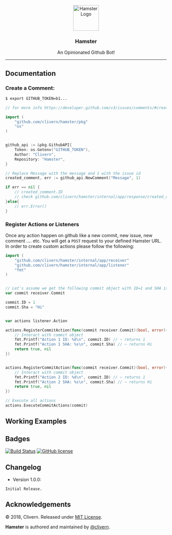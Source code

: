 <p align="center">
  <img alt="Hamster Logo" src="https://raw.githubusercontent.com/Clivern/Hamster/feature/listen/logo/logo.png" height="80" />
  <h3 align="center">Hamster</h3>
  <p align="center">An Opinionated Github Bot!</p>
</p>

---

## Documentation

### Create a Comment:

```bash
$ export GITHUB_TOKEN=b1...
```

```go
// for more info https://developer.github.com/v3/issues/comments/#create-a-comment

import (
    "github.com/clivern/hamster/pkg"
    "os"
)


github_api := &pkg.GithubAPI{
    Token: os.Getenv("GITHUB_TOKEN"),
    Author: "Clivern",
    Repository: "Hamster",
}

// Replace Message with the message and 1 with the issue id
created_comment, err := github_api.NewComment("Message", 1)

if err == nil {
    // created_comment.ID
    // check github.com/clivern/hamster/internal/app/response/created_comment.CreatedComment for available data
}else{
    // err.Error()
}
```

### Register Actions or Listeners

Once any action happen on github like a new commit, new issue, new comment .... etc. You will get a `POST` request to your defined Hamster URL.
In order to create custom actions please follow the following:

```go
import (
    "github.com/clivern/hamster/internal/app/receiver"
    "github.com/clivern/hamster/internal/app/listener"
    "fmt"
)


// Let's assume we get the following commit object with ID=1 and SHA is "Hi"
var commit receiver.Commit

commit.ID = 1
commit.Sha = "Hi"


var actions listener.Action

actions.RegisterCommitAction(func(commit receiver.Commit)(bool, error){
    // Interact with commit object
    fmt.Printf("Action 1 ID: %d\n", commit.ID) // ~ returns 1
    fmt.Printf("Action 1 SHA: %s\n", commit.Sha) // ~ returns Hi
    return true, nil
})


actions.RegisterCommitAction(func(commit receiver.Commit)(bool, error){
    // Interact with commit object
    fmt.Printf("Action 2 ID: %d\n", commit.ID) // ~ returns 1
    fmt.Printf("Action 2 SHA: %s\n", commit.Sha) // ~ returns Hi
    return true, nil
})

// Execute all actions
actions.ExecuteCommitActions(commit)
```

## Working Examples




## Badges

[![Build Status](https://travis-ci.org/Clivern/Hamster.svg?branch=master)](https://travis-ci.org/Clivern/Hamster)
[![GitHub license](https://img.shields.io/github/license/Clivern/Hamster.svg)](https://github.com/Clivern/Hamster/blob/master/LICENSE)


## Changelog

* Version 1.0.0:
```
Initial Release.
```


## Acknowledgements

© 2018, Clivern. Released under [MIT License](https://opensource.org/licenses/mit-license.php).

**Hamster** is authored and maintained by [@clivern](http://github.com/clivern).